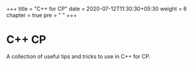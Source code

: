 +++
title = "C++ for CP"
date = 2020-07-12T11:30:30+05:30
weight = 6
chapter = true
pre = "<i class='devicon-devicon-plain'></i> "
+++

# C++ CP

A collection of useful tips and tricks to use in C++ for CP.